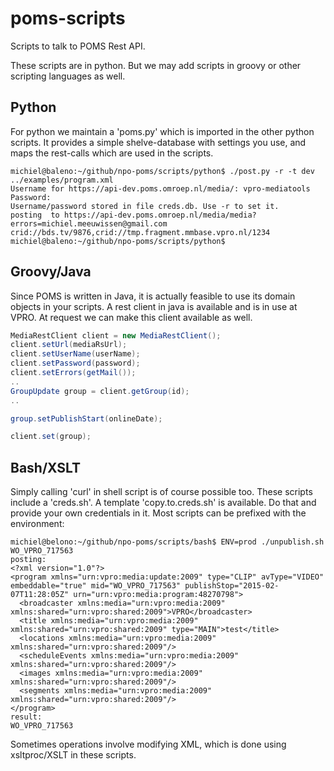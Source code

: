 poms-scripts
============

Scripts to talk to POMS Rest API.

These scripts are in python. But we may add scripts in groovy or other scripting languages as well.

Python
------
For python we maintain a 'poms.py' which is imported in the other python scripts. It provides a simple shelve-database with settings you use, and maps the rest-calls which are used in the scripts.
```Shell
michiel@baleno:~/github/npo-poms/scripts/python$ ./post.py -r -t dev  ../examples/program.xml 
Username for https://api-dev.poms.omroep.nl/media/: vpro-mediatools
Password: 
Username/password stored in file creds.db. Use -r to set it.
posting  to https://api-dev.poms.omroep.nl/media/media?errors=michiel.meeuwissen@gmail.com
crid://bds.tv/9876,crid://tmp.fragment.mmbase.vpro.nl/1234
michiel@baleno:~/github/npo-poms/scripts/python$ 
```

Groovy/Java
-----------
Since POMS is written in Java, it is actually feasible to use its domain objects in your scripts. A rest client in java is available and is in use at VPRO. At request we can make this client available as well.
```java
MediaRestClient client = new MediaRestClient();
client.setUrl(mediaRsUrl);
client.setUserName(userName);
client.setPassword(password);
client.setErrors(getMail());
..
GroupUpdate group = client.getGroup(id);
..

group.setPublishStart(onlineDate);

client.set(group);

```

Bash/XSLT
---------
Simply calling 'curl' in shell script is of course possible too. These scripts include a 'creds.sh'. A template 'copy.to.creds.sh' is available. Do that and provide your own credentials in it. Most scripts can be prefixed with the environment:
```shell
michiel@belono:~/github/npo-poms/scripts/bash$ ENV=prod ./unpublish.sh WO_VPRO_717563
posting:
<?xml version="1.0"?>
<program xmlns="urn:vpro:media:update:2009" type="CLIP" avType="VIDEO" embeddable="true" mid="WO_VPRO_717563" publishStop="2015-02-07T11:28:05Z" urn="urn:vpro:media:program:48270798">
  <broadcaster xmlns:media="urn:vpro:media:2009" xmlns:shared="urn:vpro:shared:2009">VPRO</broadcaster>
  <title xmlns:media="urn:vpro:media:2009" xmlns:shared="urn:vpro:shared:2009" type="MAIN">test</title>
  <locations xmlns:media="urn:vpro:media:2009" xmlns:shared="urn:vpro:shared:2009"/>
  <scheduleEvents xmlns:media="urn:vpro:media:2009" xmlns:shared="urn:vpro:shared:2009"/>
  <images xmlns:media="urn:vpro:media:2009" xmlns:shared="urn:vpro:shared:2009"/>
  <segments xmlns:media="urn:vpro:media:2009" xmlns:shared="urn:vpro:shared:2009"/>
</program>
result:
WO_VPRO_717563
```

Sometimes operations involve modifying XML, which is done using xsltproc/XSLT in these scripts.

